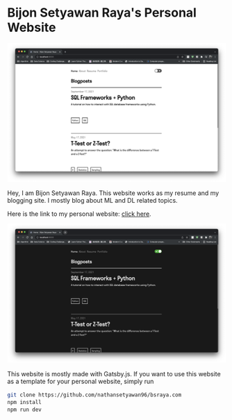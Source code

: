 # Bijon Setyawan Raya's Personal Website

![Light Mode](./content/portfolio/my-personal-website/light-mode.png)

Hey, I am Bijon Setyawan Raya. This website works as my resume and my blogging site. I mostly blog about ML and DL related topics. 

Here is the link to my personal website: [click here](https://bsraya.com/).

![Dark Mode](./content/portfolio/my-personal-website/dark-mode.png)


This website is mostly made with Gatsby.js. If you want to use this website as a template for your personal website, simply run

```bash
git clone https://github.com/nathansetyawan96/bsraya.com
npm install
npm run dev
```
